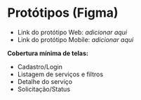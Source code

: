 # Protótipos (Figma)

- Link do protótipo Web: _adicionar aqui_
- Link do protótipo Mobile: _adicionar aqui_

**Cobertura mínima de telas:**
- Cadastro/Login
- Listagem de serviços e filtros
- Detalhe do serviço
- Solicitação/Status
